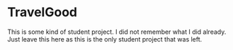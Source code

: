 # TravelGood

This is some kind of student project. I did not remember what I did already.
Just leave this here as this is the only student project that was left.
